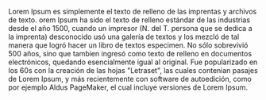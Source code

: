 Lorem Ipsum es simplemente el texto de relleno 
de las imprentas y archivos de texto. 
orem Ipsum ha sido el texto de relleno estándar de las industrias desde el año 1500, cuando un impresor
 (N. del T. persona que se dedica a la imprenta) 
 desconocido usó una galería de textos y los mezcló de tal manera que logró hacer un libro de textos especimen. 
 No sólo sobrevivió 500 años, sino que tambien ingresó como texto de relleno en documentos electrónicos, 
 quedando esencialmente igual al original. 
 Fue popularizado en los 60s con la creación de las hojas
  "Letraset", las cuales contenian pasajes de Lorem Ipsum, y más recientemente 
  con software de autoedición, 
  como por ejemplo Aldus PageMaker, el cual incluye versiones de Lorem Ipsum.